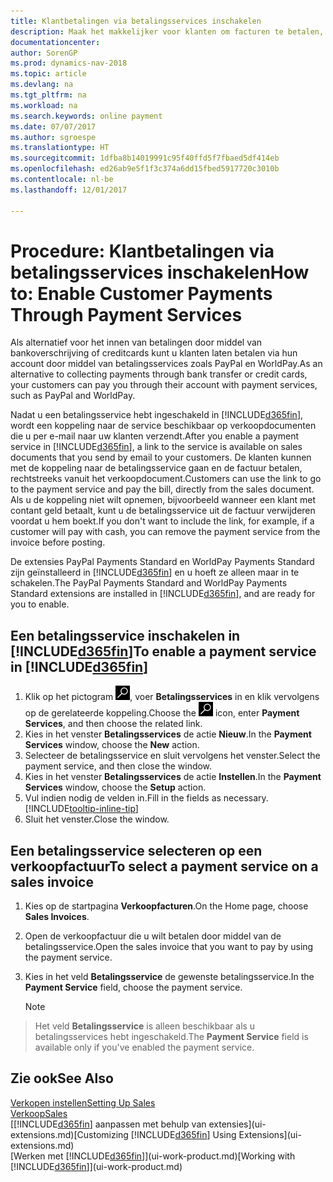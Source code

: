 ```yaml
---
title: Klantbetalingen via betalingsservices inschakelen
description: Maak het makkelijker voor klanten om facturen te betalen, door betalingsservices in te schakelen.
documentationcenter: 
author: SorenGP
ms.prod: dynamics-nav-2018
ms.topic: article
ms.devlang: na
ms.tgt_pltfrm: na
ms.workload: na
ms.search.keywords: online payment
ms.date: 07/07/2017
ms.author: sgroespe
ms.translationtype: HT
ms.sourcegitcommit: 1dfba8b14019991c95f40ffd5f7fbaed5df414eb
ms.openlocfilehash: ed26ab9e5f1f3c374a6dd15fbed5917720c3010b
ms.contentlocale: nl-be
ms.lasthandoff: 12/01/2017

---
```

# <a name="how-to-enable-customer-payments-through-payment-services"></a><span data-ttu-id="94199-103">Procedure: Klantbetalingen via betalingsservices inschakelen</span><span class="sxs-lookup"><span data-stu-id="94199-103">How to: Enable Customer Payments Through Payment Services</span></span>
<span data-ttu-id="94199-104">Als alternatief voor het innen van betalingen door middel van bankoverschrijving of creditcards kunt u klanten laten betalen via hun account door middel van betalingsservices zoals PayPal en WorldPay.</span><span class="sxs-lookup"><span data-stu-id="94199-104">As an alternative to collecting payments through bank transfer or credit cards, your customers can pay you through their account with payment services, such as PayPal and WorldPay.</span></span>  

<span data-ttu-id="94199-105">Nadat u een betalingsservice hebt ingeschakeld in [!INCLUDE[d365fin](includes/d365fin_md.md)], wordt een koppeling naar de service beschikbaar op verkoopdocumenten die u per e-mail naar uw klanten verzendt.</span><span class="sxs-lookup"><span data-stu-id="94199-105">After you enable a payment service in [!INCLUDE[d365fin](includes/d365fin_md.md)], a link to the service is available on sales documents that you send by email to your customers.</span></span> <span data-ttu-id="94199-106">De klanten kunnen met de koppeling naar de betalingsservice gaan en de factuur betalen, rechtstreeks vanuit het verkoopdocument.</span><span class="sxs-lookup"><span data-stu-id="94199-106">Customers can use the link to go to the payment service and pay the bill, directly from the sales document.</span></span> <span data-ttu-id="94199-107">Als u de koppeling niet wilt opnemen, bijvoorbeeld wanneer een klant met contant geld betaalt, kunt u de betalingsservice uit de factuur verwijderen voordat u hem boekt.</span><span class="sxs-lookup"><span data-stu-id="94199-107">If you don't want to include the link, for example, if a customer will pay with cash, you can remove the payment service from the invoice before posting.</span></span>  

<span data-ttu-id="94199-108">De extensies PayPal Payments Standard en WorldPay Payments Standard zijn geïnstalleerd in [!INCLUDE[d365fin](includes/d365fin_md.md)] en u hoeft ze alleen maar in te schakelen.</span><span class="sxs-lookup"><span data-stu-id="94199-108">The PayPal Payments Standard and WorldPay Payments Standard extensions are installed in [!INCLUDE[d365fin](includes/d365fin_md.md)], and are ready for you to enable.</span></span>  

## <a name="to-enable-a-payment-service-in-included365finincludesd365finmdmd"></a><span data-ttu-id="94199-109">Een betalingsservice inschakelen in [!INCLUDE[d365fin](includes/d365fin_md.md)]</span><span class="sxs-lookup"><span data-stu-id="94199-109">To enable a payment service in [!INCLUDE[d365fin](includes/d365fin_md.md)]</span></span>
1. <span data-ttu-id="94199-110">Klik op het pictogram ![Zoeken naar pagina of rapport](media/ui-search/search_small.png "pictogram Zoeken naar pagina of rapport"), voer **Betalingsservices** in en klik vervolgens op de gerelateerde koppeling.</span><span class="sxs-lookup"><span data-stu-id="94199-110">Choose the ![Search for Page or Report](media/ui-search/search_small.png "Search for Page or Report icon") icon, enter **Payment Services**, and then choose the related link.</span></span>  
2. <span data-ttu-id="94199-111">Kies in het venster **Betalingsservices** de actie **Nieuw**.</span><span class="sxs-lookup"><span data-stu-id="94199-111">In the **Payment Services** window, choose the **New** action.</span></span>  
3. <span data-ttu-id="94199-112">Selecteer de betalingsservice en sluit vervolgens het venster.</span><span class="sxs-lookup"><span data-stu-id="94199-112">Select the payment service, and then close the window.</span></span>  
4. <span data-ttu-id="94199-113">Kies in het venster **Betalingsservices** de actie **Instellen**.</span><span class="sxs-lookup"><span data-stu-id="94199-113">In the **Payment Services** window, choose the **Setup** action.</span></span>  
5. <span data-ttu-id="94199-114">Vul indien nodig de velden in.</span><span class="sxs-lookup"><span data-stu-id="94199-114">Fill in the fields as necessary.</span></span> [!INCLUDE[tooltip-inline-tip](includes/tooltip-inline-tip_md.md)]  
6. <span data-ttu-id="94199-115">Sluit het venster.</span><span class="sxs-lookup"><span data-stu-id="94199-115">Close the window.</span></span>  

## <a name="to-select-a-payment-service-on-a-sales-invoice"></a><span data-ttu-id="94199-116">Een betalingsservice selecteren op een verkoopfactuur</span><span class="sxs-lookup"><span data-stu-id="94199-116">To select a payment service on a sales invoice</span></span>
1. <span data-ttu-id="94199-117">Kies op de startpagina **Verkoopfacturen**.</span><span class="sxs-lookup"><span data-stu-id="94199-117">On the Home page, choose **Sales Invoices**.</span></span>  
2. <span data-ttu-id="94199-118">Open de verkoopfactuur die u wilt betalen door middel van de betalingsservice.</span><span class="sxs-lookup"><span data-stu-id="94199-118">Open the sales invoice that you want to pay by using the payment service.</span></span>  
3. <span data-ttu-id="94199-119">Kies in het veld **Betalingsservice** de gewenste betalingsservice.</span><span class="sxs-lookup"><span data-stu-id="94199-119">In the **Payment Service** field, choose the payment service.</span></span>  

    > [!NOTE]  
>   <span data-ttu-id="94199-120">Het veld **Betalingsservice** is alleen beschikbaar als u betalingsservices hebt ingeschakeld.</span><span class="sxs-lookup"><span data-stu-id="94199-120">The **Payment Service** field is available only if you've enabled the payment service.</span></span>  

## <a name="see-also"></a><span data-ttu-id="94199-121">Zie ook</span><span class="sxs-lookup"><span data-stu-id="94199-121">See Also</span></span>  
[<span data-ttu-id="94199-122">Verkopen instellen</span><span class="sxs-lookup"><span data-stu-id="94199-122">Setting Up Sales</span></span>](sales-setup-sales.md)  
[<span data-ttu-id="94199-123">Verkoop</span><span class="sxs-lookup"><span data-stu-id="94199-123">Sales</span></span>](sales-manage-sales.md)  
<span data-ttu-id="94199-124">[[!INCLUDE[d365fin](includes/d365fin_md.md)] aanpassen met behulp van extensies](ui-extensions.md)</span><span class="sxs-lookup"><span data-stu-id="94199-124">[Customizing [!INCLUDE[d365fin](includes/d365fin_md.md)] Using Extensions](ui-extensions.md)</span></span>  
<span data-ttu-id="94199-125">[Werken met [!INCLUDE[d365fin](includes/d365fin_md.md)]](ui-work-product.md)</span><span class="sxs-lookup"><span data-stu-id="94199-125">[Working with [!INCLUDE[d365fin](includes/d365fin_md.md)]](ui-work-product.md)</span></span>  

